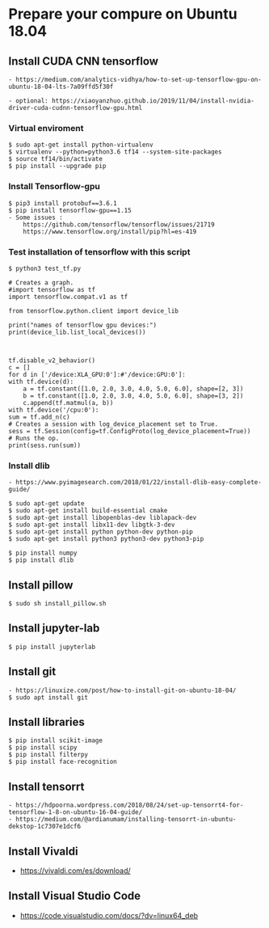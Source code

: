 # Prepare your compure on Ubuntu 18.04

## Install CUDA CNN tensorflow

    - https://medium.com/analytics-vidhya/how-to-set-up-tensorflow-gpu-on-ubuntu-18-04-lts-7a09ffd5f30f

    - optional: https://xiaoyanzhuo.github.io/2019/11/04/install-nvidia-driver-cuda-cudnn-tensorflow-gpu.html

### Virtual enviroment

    $ sudo apt-get install python-virtualenv
    $ virtualenv --python=python3.6 tf14 --system-site-packages
    $ source tf14/bin/activate 
    $ pip install --upgrade pip

### Install Tensorflow-gpu

    $ pip3 install protobuf==3.6.1
    $ pip install tensorflow-gpu==1.15
    - Some issues :  
        https://github.com/tensorflow/tensorflow/issues/21719
        https://www.tensorflow.org/install/pip?hl=es-419
### Test installation of tensorflow with this script

    $ python3 test_tf.py

    # Creates a graph.
    #import tensorflow as tf
    import tensorflow.compat.v1 as tf

    from tensorflow.python.client import device_lib

    print("names of tensorflow gpu devices:")
    print(device_lib.list_local_devices())



    tf.disable_v2_behavior()
    c = []
    for d in ['/device:XLA_GPU:0']:#'/device:GPU:0']:
    with tf.device(d):
        a = tf.constant([1.0, 2.0, 3.0, 4.0, 5.0, 6.0], shape=[2, 3])
        b = tf.constant([1.0, 2.0, 3.0, 4.0, 5.0, 6.0], shape=[3, 2])
        c.append(tf.matmul(a, b))
    with tf.device('/cpu:0'):
    sum = tf.add_n(c)
    # Creates a session with log_device_placement set to True.
    sess = tf.Session(config=tf.ConfigProto(log_device_placement=True))
    # Runs the op.
    print(sess.run(sum))

### Install dlib

    - https://www.pyimagesearch.com/2018/01/22/install-dlib-easy-complete-guide/

    $ sudo apt-get update
    $ sudo apt-get install build-essential cmake
    $ sudo apt-get install libopenblas-dev liblapack-dev 
    $ sudo apt-get install libx11-dev libgtk-3-dev
    $ sudo apt-get install python python-dev python-pip
    $ sudo apt-get install python3 python3-dev python3-pip

    $ pip install numpy
    $ pip install dlib

## Install pillow

    $ sudo sh install_pillow.sh

## Install jupyter-lab

    $ pip install jupyterlab
    
## Install git

    - https://linuxize.com/post/how-to-install-git-on-ubuntu-18-04/
    $ sudo apt install git

## Install libraries

    $ pip install scikit-image
    $ pip install scipy
    $ pip install filterpy
    $ pip install face-recognition

## Install tensorrt
    - https://hdpoorna.wordpress.com/2018/08/24/set-up-tensorrt4-for-tensorflow-1-8-on-ubuntu-16-04-guide/
    - https://medium.com/@ardianumam/installing-tensorrt-in-ubuntu-dekstop-1c7307e1dcf6


## Install Vivaldi

- https://vivaldi.com/es/download/

## Install Visual Studio Code

- https://code.visualstudio.com/docs/?dv=linux64_deb
